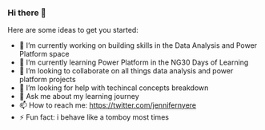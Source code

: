 ### Hi there 👋


Here are some ideas to get you started:

- 🔭 I’m currently working on building skills in the Data Analysis and Power Platform space
- 🌱 I’m currently learning Power Platform in the NG30 Days of Learning
- 👯 I’m looking to collaborate on all things data analysis and power platform projects
- 🤔 I’m looking for help with techincal concepts breakdown
- 💬 Ask me about my learning journey
- 📫 How to reach me: https://twitter.com/jennifernyere
- ⚡ Fun fact: i behave like a tomboy most times

